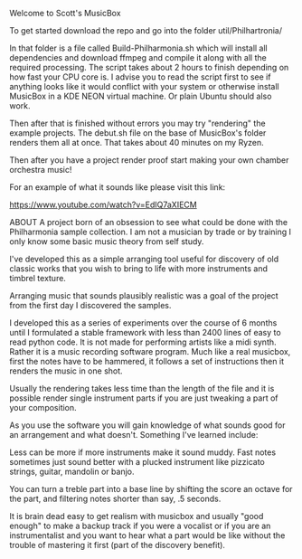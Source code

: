 Welcome to Scott's MusicBox

To get started download the repo and go into the folder util/Philhartronia/

In that folder is a file called Build-Philharmonia.sh which will install all dependencies and download ffmpeg and compile it along with all the required processing. The script takes about 2 hours to finish depending on how fast your CPU core is. I advise you to read the script first to see if anything looks like it would conflict with your system or otherwise install MusicBox in a KDE NEON virtual machine. Or plain Ubuntu should also work.

Then after that is finished without errors you may try "rendering" the example projects. The debut.sh file on the base of MusicBox's folder renders them all at once. That takes about 40 minutes on my Ryzen.

Then after you have a project render proof start making your own chamber orchestra music!

For an example of what it sounds like please visit this link:

https://www.youtube.com/watch?v=EdIQ7aXIECM


ABOUT
A project born of an obsession to see what could be done with the Philharmonia sample collection. I am not a musician by trade or by training I only know some basic music theory from self study.

I've developed this as a simple arranging tool useful for discovery of old classic works that you wish to bring to life with more instruments and timbrel texture.

Arranging music that sounds plausibly realistic was a goal of the project from the first day I discovered the samples.

I developed this as a series of experiments over the course of 6 months until I formulated a stable framework with less than 2400 lines of easy to read python code. It is not made for performing artists like a midi synth. Rather it is a music recording software program. Much like a real musicbox, first the notes have to be hammered, it follows a set of instructions then it renders the music in one shot.

Usually the rendering takes less time than the length of the file and it is possible render single instrument parts if you are just tweaking a part of your composition.

As you use the software you will gain knowledge of what sounds good for an arrangement and what doesn't. Something I've learned include:

Less can be more if more instruments make it sound muddy.
Fast notes sometimes just sound better with a plucked instrument like pizzicato strings, guitar, mandolin or banjo.

You can turn a treble part into a base line by shifting the score an octave for the part, and filtering notes shorter than say, .5 seconds.

It is brain dead easy to get realism with musicbox and usually "good enough" to make a backup track if you were a vocalist or if you are an instrumentalist and you want to hear what a part would be like without the trouble of mastering it first (part of the discovery benefit).


